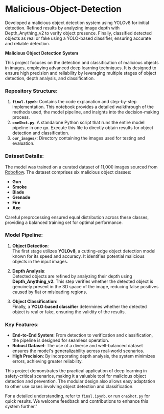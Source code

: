 # Malicious-Object-Detection
Developed a malicious object detection system using YOLOv8 for initial detection. Refined results by analyzing image depth with Depth_Anything_v2 to verify object presence. Finally, classified detected objects as real or fake using a YOLO-based classifier, ensuring accurate and reliable detection.

**Malicious Object Detection System**  

This project focuses on the detection and classification of malicious objects in images, employing advanced deep learning techniques. It is designed to ensure high precision and reliability by leveraging multiple stages of object detection, depth analysis, and classification.  

### Repository Structure:  
1. **`final.ipynb`**: Contains the code explanation and step-by-step implementation. This notebook provides a detailed walkthrough of the methods used, the model pipeline, and insights into the decision-making process.  
2. **`oneShot.py`**: A standalone Python script that runs the entire model pipeline in one go. Execute this file to directly obtain results for object detection and classification.  
3. **`our_images/`**: Directory containing the images used for testing and evaluation.

### Dataset Details:  
The model was trained on a curated dataset of 11,000 images sourced from [Roboflow](https://roboflow.com/). The dataset comprises six malicious object classes:  
- **Gun**  
- **Smoke**  
- **Blade**  
- **Grenade**  
- **Fire**  
- **Axe**  

Careful preprocessing ensured equal distribution across these classes, providing a balanced training set for optimal performance.  

### Model Pipeline:  
1. **Object Detection**:  
   The first stage utilizes **YOLOv8**, a cutting-edge object detection model known for its speed and accuracy. It identifies potential malicious objects in the input images.  

2. **Depth Analysis**:  
   Detected objects are refined by analyzing their depth using **Depth_Anything_v2**. This step verifies whether the detected object is genuinely present in the 3D space of the image, reducing false positives caused by flat or misleading regions.  

3. **Object Classification**:  
   Finally, a **YOLO-based classifier** determines whether the detected object is real or fake, ensuring the validity of the results.  

### Key Features:  
- **End-to-End System**: From detection to verification and classification, the pipeline is designed for seamless operation.  
- **Robust Dataset**: The use of a diverse and well-balanced dataset ensures the model's generalizability across real-world scenarios.  
- **High Precision**: By incorporating depth analysis, the system minimizes errors, achieving greater reliability.  

This project demonstrates the practical application of deep learning in safety-critical scenarios, making it a valuable tool for malicious object detection and prevention. The modular design also allows easy adaptation to other use cases involving object detection and classification.  

For a detailed understanding, refer to `final.ipynb`, or run `oneShot.py` for quick results. We welcome feedback and contributions to enhance this system further." 
